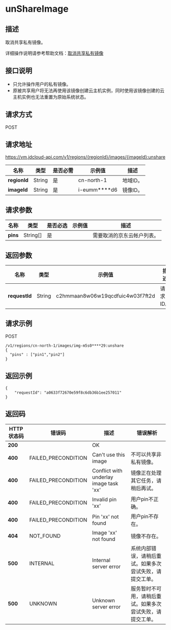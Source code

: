 # unShareImage


## 描述

取消共享私有镜像。

详细操作说明请参考帮助文档：[取消共享私有镜像](https://docs.jdcloud.com/cn/virtual-machines/cancel-share-image)

## 接口说明
- 只允许操作用户的私有镜像。
- 原被共享用户将无法再使用该镜像创建云主机实例，同时使用该镜像创建的云主机实例也无法重置为原始系统状态。


## 请求方式
POST

## 请求地址
https://vm.jdcloud-api.com/v1/regions/{regionId}/images/{imageId}:unshare

|名称|类型|是否必需|示例值|描述|
|---|---|---|---|---|
|**regionId**|String|是|cn-north-1|地域ID。|
|**imageId**|String|是|i-eumm****d6|镜像ID。|

## 请求参数
|名称|类型|是否必选|示例值|描述|
|---|---|---|---|---|
|**pins**|String[]|是| |需要取消的京东云帐户列表。|


## 返回参数
|名称|类型|示例值|描述|
|---|---|---|---|
|**requestId**|String|c2hmmaan8w06w19qcdfuic4w03f7ft2d|请求ID。|



## 请求示例
POST

```
/v1/regions/cn-north-1/images/img-m5s0****29:unshare
{
  "pins" : ["pin1","pin2"]
}
```



## 返回示例
```
{
    "requestId": "a0633f72670e59f8c6db36b1ee257011"
}
```

## 返回码
|HTTP状态码|错误码|描述|错误解析|
|---|---|---|---|
|**200**||OK||
|**400**|FAILED_PRECONDITION|Can't use this image|不可以共享非私有镜像。|
|**400**|FAILED_PRECONDITION|Conflict with underlay image task 'xx'|镜像正在处理其它任务，请稍后再试。|
|**400**|FAILED_PRECONDITION|Invalid pin 'xx'|用户pin不正确。|
|**400**|FAILED_PRECONDITION|Pin 'xx' not found|用户pin不存在。|
|**404**|NOT_FOUND|Image 'xx' not found|镜像不存在。|
|**500**|INTERNAL|Internal server error|系统内部错误，请稍后重试。如果多次尝试失败，请提交工单。|
|**500**|UNKNOWN|Unknown server error|服务暂时不可用，请稍后重试。如果多次尝试失败，请提交工单。|
